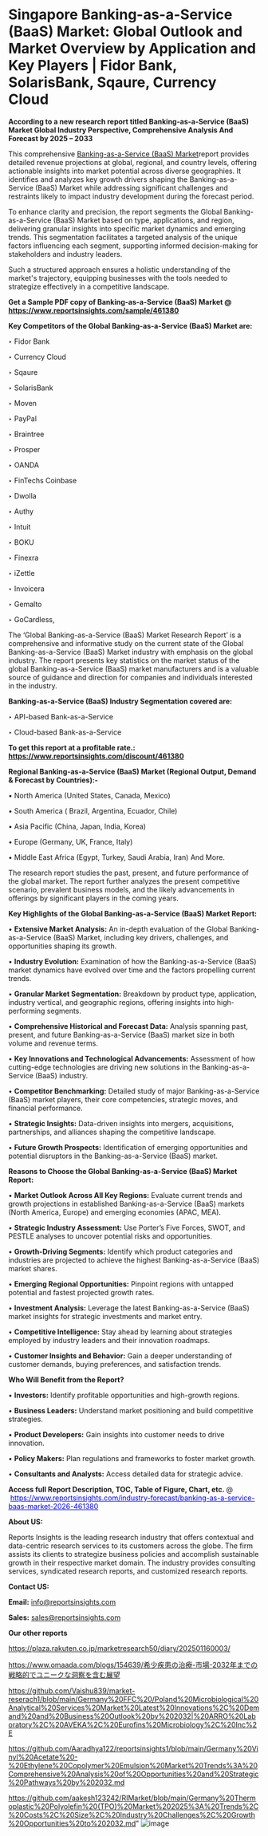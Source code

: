 # Singapore Banking-as-a-Service (BaaS) Market: Global Outlook and Market Overview by Application and Key Players | Fidor Bank, SolarisBank, Sqaure, Currency Cloud

<strong>According to a new research report titled Banking-as-a-Service (BaaS) Market Global Industry Perspective, Comprehensive Analysis And Forecast by 2025 – 2033</strong>

This comprehensive <a href=https://www.reportsinsights.com/sample/461380>Banking-as-a-Service (BaaS) Market</a>report provides detailed revenue projections at global, regional, and country levels, offering actionable insights into market potential across diverse geographies. It identifies and analyzes key growth drivers shaping the Banking-as-a-Service (BaaS) Market while addressing significant challenges and restraints likely to impact industry development during the forecast period.

To enhance clarity and precision, the report segments the Global Banking-as-a-Service (BaaS) Market based on type, applications, and region, delivering granular insights into specific market dynamics and emerging trends. This segmentation facilitates a targeted analysis of the unique factors influencing each segment, supporting informed decision-making for stakeholders and industry leaders.

Such a structured approach ensures a holistic understanding of the market's trajectory, equipping businesses with the tools needed to strategize effectively in a competitive landscape.

<strong>Get a Sample PDF copy of Banking-as-a-Service (BaaS) Market </strong><strong>@<a href=https://www.reportsinsights.com/sample/461380 style=color:#0000ff;> https://www.reportsinsights.com/sample/461380</a></strong></font>

<strong>Key Competitors of the Global Banking-as-a-Service (BaaS) Market are:</strong>

‣ Fidor Bank

‣ Currency Cloud

‣ Sqaure

‣ SolarisBank

‣ Moven

‣ PayPal

‣ Braintree

‣ Prosper

‣ OANDA

‣ FinTechs Coinbase

‣ Dwolla

‣ Authy

‣ Intuit

‣ BOKU

‣ Finexra

‣ iZettle

‣ Invoicera

‣ Gemalto

‣ GoCardless,

The ‘Global Banking-as-a-Service (BaaS) Market Research Report’ is a comprehensive and informative study on the current state of the Global Banking-as-a-Service (BaaS) Market industry with emphasis on the global industry. The report presents key statistics on the market status of the global Banking-as-a-Service (BaaS) market manufacturers and is a valuable source of guidance and direction for companies and individuals interested in the industry.

<strong>Banking-as-a-Service (BaaS) Industry Segmentation covered are:</strong>

‣ API-based Bank-as-a-Service

‣ Cloud-based Bank-as-a-Service

<strong>To get this report at a profitable rate.: <a href=https://www.reportsinsights.com/discount/461380 style=color:#0000ff;>https://www.reportsinsights.com/discount/461380</a></strong></font>

<strong>Regional Banking-as-a-Service (BaaS) Market (Regional Output, Demand &amp; Forecast by Countries):-</strong>

• North America (United States, Canada, Mexico)

• South America ( Brazil, Argentina, Ecuador, Chile)

• Asia Pacific (China, Japan, India, Korea)

• Europe (Germany, UK, France, Italy)

• Middle East Africa (Egypt, Turkey, Saudi Arabia, Iran) And More.

The research report studies the past, present, and future performance of the global market. The report further analyzes the present competitive scenario, prevalent business models, and the likely advancements in offerings by significant players in the coming years.

<strong>Key Highlights of the Global Banking-as-a-Service (BaaS) Market Report:</strong>

• <strong>Extensive Market Analysis:</strong> An in-depth evaluation of the Global Banking-as-a-Service (BaaS) Market, including key drivers, challenges, and opportunities shaping its growth.

• <strong>Industry Evolution:</strong> Examination of how the Banking-as-a-Service (BaaS) market dynamics have evolved over time and the factors propelling current trends.

• <strong>Granular Market Segmentation:</strong> Breakdown by product type, application, industry vertical, and geographic regions, offering insights into high-performing segments.

• <strong>Comprehensive Historical and Forecast Data:</strong> Analysis spanning past, present, and future Banking-as-a-Service (BaaS) market size in both volume and revenue terms.

• <strong>Key Innovations and Technological Advancements:</strong> Assessment of how cutting-edge technologies are driving new solutions in the Banking-as-a-Service (BaaS) industry.

• <strong>Competitor Benchmarking:</strong> Detailed study of major Banking-as-a-Service (BaaS) market players, their core competencies, strategic moves, and financial performance.

• <strong>Strategic Insights:</strong> Data-driven insights into mergers, acquisitions, partnerships, and alliances shaping the competitive landscape.

• <strong>Future Growth Prospects:</strong> Identification of emerging opportunities and potential disruptors in the Banking-as-a-Service (BaaS) market.

<strong>Reasons to Choose the Global Banking-as-a-Service (BaaS) Market Report:</strong>

• <strong>Market Outlook Across All Key Regions:</strong> Evaluate current trends and growth projections in established Banking-as-a-Service (BaaS) markets (North America, Europe) and emerging economies (APAC, MEA).

• <strong>Strategic Industry Assessment:</strong> Use Porter’s Five Forces, SWOT, and PESTLE analyses to uncover potential risks and opportunities.

• <strong>Growth-Driving Segments:</strong> Identify which product categories and industries are projected to achieve the highest Banking-as-a-Service (BaaS) market shares.

• <strong>Emerging Regional Opportunities:</strong> Pinpoint regions with untapped potential and fastest projected growth rates.

• <strong>Investment Analysis:</strong> Leverage the latest Banking-as-a-Service (BaaS) market insights for strategic investments and market entry.

• <strong>Competitive Intelligence:</strong> Stay ahead by learning about strategies employed by industry leaders and their innovation roadmaps.

• <strong>Customer Insights and Behavior:</strong> Gain a deeper understanding of customer demands, buying preferences, and satisfaction trends.

<strong>Who Will Benefit from the Report?</strong>

• <strong>Investors:</strong> Identify profitable opportunities and high-growth regions.

• <strong>Business Leaders:</strong> Understand market positioning and build competitive strategies.

• <strong>Product Developers:</strong> Gain insights into customer needs to drive innovation.

• <strong>Policy Makers:</strong> Plan regulations and frameworks to foster market growth.

• <strong>Consultants and Analysts:</strong> Access detailed data for strategic advice.
</ul>
<strong>Access full Report Description, TOC, Table of Figure, Chart, etc. </strong>@  <a href=https://www.reportsinsights.com/industry-forecast/banking-as-a-service-baas-market-2026-461380 style=color:#0000ff;>https://www.reportsinsights.com/industry-forecast/banking-as-a-service-baas-market-2026-461380</a></font>

<strong><strong>About US</strong>:</strong>

Reports Insights is the leading research industry that offers contextual and data-centric research services to its customers across the globe. The firm assists its clients to strategize business policies and accomplish sustainable growth in their respective market domain. The industry provides consulting services, syndicated research reports, and customized research reports.

<strong>Contact US:</strong>

<p class=""""><b>Email:</b> <a href=mailto:info@reportsinsights.com>info@reportsinsights.com</a></p>
<p class=""""><b>Sales:</b> <a href=mailto:sales@reportsinsights.com>sales@reportsinsights.com</a></p>

<strong>Our other reports</strong>

<a href=https://plaza.rakuten.co.jp/marketresearch50/diary/202501160003/>https://plaza.rakuten.co.jp/marketresearch50/diary/202501160003/</a>

<a href=https://www.omaada.com/blogs/154639/希少疾患の治療-市場-2032年までの戦略的でユニークな洞察を含む展望>https://www.omaada.com/blogs/154639/希少疾患の治療-市場-2032年までの戦略的でユニークな洞察を含む展望</a>

<a href=https://github.com/Vaishu839/market-reserach1/blob/main/Germany%20FFC%20/Poland%20Microbiological%20Analytical%20Services%20Market%20Latest%20Innovations%2C%20Demand%20and%20Business%20Outlook%20by%202032|%20ARRO%20Laboratory%2C%20AVEKA%2C%20Eurofins%20Microbiology%2C%20Inc%2E>https://github.com/Vaishu839/market-reserach1/blob/main/Germany%20FFC%20/Poland%20Microbiological%20Analytical%20Services%20Market%20Latest%20Innovations%2C%20Demand%20and%20Business%20Outlook%20by%202032|%20ARRO%20Laboratory%2C%20AVEKA%2C%20Eurofins%20Microbiology%2C%20Inc%2E</a>

<a href=https://github.com/Aaradhya122/reportsinsights1/blob/main/Germany%20Vinyl%20Acetate%20-%20Ethylene%20Copolymer%20Emulsion%20Market%20Trends%3A%20Comprehensive%20Analysis%20of%20Opportunities%20and%20Strategic%20Pathways%20by%202032.md>https://github.com/Aaradhya122/reportsinsights1/blob/main/Germany%20Vinyl%20Acetate%20-%20Ethylene%20Copolymer%20Emulsion%20Market%20Trends%3A%20Comprehensive%20Analysis%20of%20Opportunities%20and%20Strategic%20Pathways%20by%202032.md</a>

<a href=https://github.com/aakesh123242/RIMarket/blob/main/Germany%20Thermoplastic%20Polyolefin%20(TPO)%20Market%202025%3A%20Trends%2C%20Costs%2C%20Size%2C%20Industry%20Challenges%2C%20Growth%20Opportunities%20to%202032.md>https://github.com/aakesh123242/RIMarket/blob/main/Germany%20Thermoplastic%20Polyolefin%20(TPO)%20Market%202025%3A%20Trends%2C%20Costs%2C%20Size%2C%20Industry%20Challenges%2C%20Growth%20Opportunities%20to%202032.md</a>"
![image](https://github.com/user-attachments/assets/4698bea5-f775-495b-b56c-1c54ae02e914)
